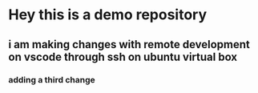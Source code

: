 # Hey this is a demo repository

##  i am making changes with remote development on vscode through ssh on ubuntu virtual box
### adding a third change